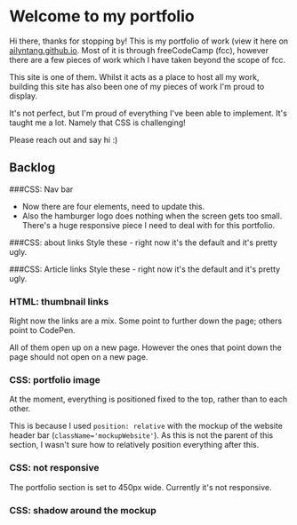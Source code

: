 # Welcome to my portfolio
Hi there, thanks for stopping by! This is my portfolio of work (view it here on [ailyntang.github.io](http://ailyntang.github.io). Most of it is through freeCodeCamp (fcc), however there are a few pieces of work which I have taken beyond the scope of fcc.

This site is one of them. Whilst it acts as a place to host all my work, building this site has also been one of my pieces of work I'm proud to display.

It's not perfect, but I'm proud of everything I've been able to implement. It's taught me a lot. Namely that CSS is challenging! 

Please reach out and say hi :)


## Backlog
###CSS: Nav bar
* Now there are four elements, need to update this.
* Also the hamburger logo does nothing when the screen gets too small. There's a huge responsive piece I need to deal with for this portfolio.

###CSS: about links
Style these - right now it's the default and it's pretty ugly.

###CSS: Article links
Style these - right now it's the default and it's pretty ugly.

### HTML: thumbnail links
Right now the links are a mix. Some point to further down the page; others point to CodePen.

All of them open up on a new page. However the ones that point down the page should not open on a new page.


### CSS: portfolio image
At the moment, everything is positioned fixed to the top, rather than to each other.

This is because I used `position: relative` with the mockup of the website header bar (`className='mockupWebsite'`). As this is not the parent of this section, I wasn't sure how to relatively position everything after this. 

### CSS: not responsive
The portfolio section is set to 450px wide. Currently it's not responsive.

### CSS: shadow around the mockup
